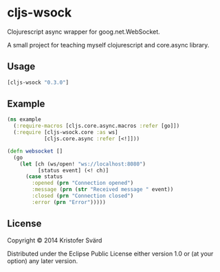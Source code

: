 # cljs-wsock

Clojurescript async wrapper for goog.net.WebSocket.

A small project for teaching myself clojurescript and core.async library.

## Usage

```clojure
[cljs-wsock "0.3.0"]
```

## Example

```clojure
(ns example
  (:require-macros [cljs.core.async.macros :refer [go]])
  (:require [cljs-wsock.core :as ws]
            [cljs.core.async :refer [<!]]))

(defn websocket []
  (go
    (let [ch (ws/open! "ws://localhost:8080")
          [status event] (<! ch)]
      (case status
        :opened (prn "Connection opened")
        :message (prn (str "Received message " event))
        :closed (prn "Connection closed")
        :error (prn "Error")))))
```

## License

Copyright © 2014 Kristofer Svärd

Distributed under the Eclipse Public License either version 1.0 or (at
your option) any later version.
